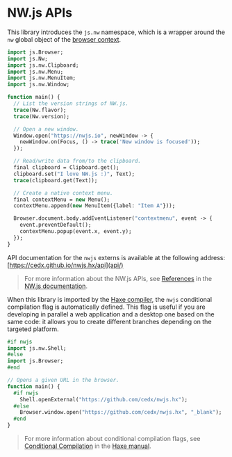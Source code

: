 # NW.js APIs
This library introduces the `js.nw` namespace, which is a wrapper around the `nw` global object
of the [browser context](https://docs.nwjs.io/en/latest/For%20Users/Advanced/JavaScript%20Contexts%20in%20NW.js/#browser-context).

```haxe
import js.Browser;
import js.Nw;
import js.nw.Clipboard;
import js.nw.Menu;
import js.nw.MenuItem;
import js.nw.Window;

function main() {
  // List the version strings of NW.js.
  trace(Nw.flavor);
  trace(Nw.version);

  // Open a new window.
  Window.open("https://nwjs.io", newWindow -> {
    newWindow.on(Focus, () -> trace('New window is focused'));
  });

  // Read/write data from/to the clipboard.
  final clipboard = Clipboard.get();
  clipboard.set("I love NW.js :)", Text);
  trace(clipboard.get(Text));

  // Create a native context menu.
  final contextMenu = new Menu();
  contextMenu.append(new MenuItem({label: "Item A"}));

  Browser.document.body.addEventListener("contextmenu", event -> {
    event.preventDefault();
    contextMenu.popup(event.x, event.y);
  });
}
```

API documentation for the `nwjs` externs is available at the following address:  
[https://cedx.github.io/nwjs.hx/api](api/)

> For more information about the NW.js APIs, see [References](https://docs.nwjs.io/en/latest/References/App) in the [NW.js documentation](https://docs.nwjs.io).

When this library is imported by the [Haxe compiler](https://haxe.org/manual/compiler-usage.html),
the `nwjs` conditional compilation flag is automatically defined.
This flag is useful if you are developing in parallel a web application and a desktop one based on the same code:
it allows you to create different branches depending on the targeted platform.

```haxe
#if nwjs
import js.nw.Shell;
#else
import js.Browser;
#end

// Opens a given URL in the browser.
function main() {
  #if nwjs
    Shell.openExternal("https://github.com/cedx/nwjs.hx");
  #else
    Browser.window.open("https://github.com/cedx/nwjs.hx", "_blank");
  #end
}
```

> For more information about conditional compilation flags,
see [Conditional Compilation](https://haxe.org/manual/lf-condition-compilation.html) in the [Haxe manual](https://haxe.org/manual).
